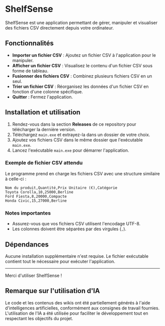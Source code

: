# ShelfSense

ShelfSense est une application permettant de gérer, manipuler et visualiser des fichiers CSV directement depuis votre ordinateur.

## Fonctionnalités

- **Importer un fichier CSV** : Ajoutez un fichier CSV à l'application pour le manipuler.
- **Afficher un fichier CSV** : Visualisez le contenu d'un fichier CSV sous forme de tableau.
- **Fusionner des fichiers CSV** : Combinez plusieurs fichiers CSV en un seul.
- **Trier un fichier CSV** : Réorganisez les données d'un fichier CSV en fonction d'une colonne spécifique.
- **Quitter** : Fermez l'application.

## Installation et utilisation

1. Rendez-vous dans la section **Releases** de ce repository pour télécharger la dernière version.
2. Téléchargez `main.exe` et extrayez-la dans un dossier de votre choix.
3. Ajoutez vos fichiers CSV dans le même dossier que l'exécutable `main.exe`.
4. Lancez l'exécutable `main.exe` pour démarrer l'application.

### Exemple de fichier CSV attendu

Le programme prend en charge les fichiers CSV avec une structure similaire à celle-ci :

```csv
Nom du produit,Quantité,Prix Unitaire (€),Catégorie
Toyota Corolla,10,25000,Berline
Ford Fiesta,8,20000,Compacte
Honda Civic,15,27000,Berline
```

### Notes importantes
- Assurez-vous que vos fichiers CSV utilisent l'encodage UTF-8.
- Les colonnes doivent être séparées par des virgules (`,`).

## Dépendances

Aucune installation supplémentaire n'est requise. Le fichier exécutable contient tout le nécessaire pour exécuter l'application.

---

Merci d'utiliser ShelfSense !


## Remarque sur l'utilisation d'IA

Le code et les contenus des wikis ont été partiellement générés à l'aide d'intelligences artificielles, conformément aux consignes de travail fournies. L'utilisation de l'IA a été utilisée pour faciliter le développement tout en respectant les objectifs du projet.

